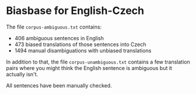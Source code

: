 # Biasbase for English-Czech

The file `corpus-ambiguous.txt` contains:

- 406 ambiguous sentences in English
- 473 biased translations of those sentences into Czech
- 1494 manual disambiguations with unbiased translations

In addition to that, the file `corpus-unambiguous.txt` contains a few translation pairs where you might think the English sentence is ambiguous but it actually isn't.

All sentences have been manually checked.
